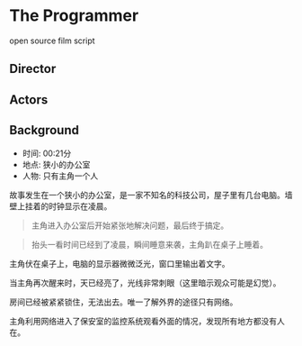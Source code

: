 
# The Programmer

open source film script

## Director

## Actors

## Background


+ 时间: 00:21分
+ 地点: 狭小的办公室
+ 人物: 只有主角一个人

故事发生在一个狭小的办公室，是一家不知名的科技公司，屋子里有几台电脑。墙壁上挂着的时钟显示在凌晨。

> 主角进入办公室后开始紧张地解决问题，最后终于搞定。

> 抬头一看时间已经到了凌晨，瞬间睡意来袭，主角趴在桌子上睡着。

主角伏在桌子上，电脑的显示器微微泛光，窗口里输出着文字。

当主角再次醒来时，天已经亮了，光线非常刺眼（这里暗示观众可能是幻觉）。

房间已经被紧紧锁住，无法出去。唯一了解外界的途径只有网络。

主角利用网络进入了保安室的监控系统观看外面的情况，发现所有地方都没有人在。


